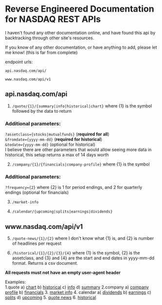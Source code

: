 # Reverse Engineered Documentation for NASDAQ REST APIs

I haven't found any other documentation online, and have found this api by backtracking through other site's resources.

If you know of any other documentation, or have anything to add, please let me know! (this is far from complete)


endpoint urls:

```api.nasdaq.com/api/```

```www.nasdaq.com/api/v1```


## api.nasdaq.com/api

1. ```/quote/{1}/{summary|info|historical|chart}``` where {1} is the symbol followed by the data to return  
### Additional parameters:  
```?assetclass={stocks|mutualfunds}``` (**required for all**)  
```&fromdate={yyyy-mm-dd}``` (**required for historical**)  
```&todate={yyyy-mm-dd}``` (optional for historical)  
I believe there are other parameters that would allow seeing more data in historical, this setup returns a max of 14 days worth

2. ```/company/{1}/{financials|company-profile}``` where {1} is the symbol  
### Additional parameters:  
```?frequency={2}``` where {2} is 1 for period endings, and 2 for quarterly endings (optional for financials)

3. ```/market-info```

4. ```/calendar/{upcoming|splits|earnings|dividends}```




## ww<span>w.</span>nasdaq.com/api/v1

5. ```/quote-news/{1}/{2}``` where I don't know what {1} is, and {2} is number of headlines per request

6. ```/historical/{1}/{2}/{3}/{4}``` where {1} is the symbol, {2} is the assetclass, and {3} and {4} are the start and end dates in yyyy-mm-dd format. Returns a csv document.




**All requests must not have an empty user-agent header**

Examples:  
1.quote
    a) [chart](api.nasdaq.com/api/quote/MSFT/chart?assetclass=stocks)
    b) [historical](api.nasdaq.com/api/quote/MSFT/historical?assetclass=stocks&fromdate=2020-10-15&todate=2020-10-30)
    c) [info](api.nasdaq.com/api/quote/MSFT/info?assetclass=stocks)
    d) [summary](api.nasdaq.com/api/quote/MSFT?assetclass=stocks)
2.company
    a) [company profile](api.nasdaq.com/api/company/MSFT/company-profile)
    b) [financials](api.nasdaq.com/api/company/MSFT/financials?frequency=1)
3. [market info](api.nasdaq.com/api/market-info)
4. calendar
    a) [dividends](api.nasdaq.com/api/calendar/dividends)
    b) [earnings](api.nasdaq.com/api/calendar/earnings)
    c) [splits](api.nasdaq.com/api/calendar/splits)
    d) [upcoming](api.nasdaq.com/api/calendar/upcoming)
5. [quote news](www.nasdaq.com/api/v1/quote-news/1/5)
6. [historical](www.nasdaq.com/api/v1/MSFT/stocks/2020-10-15/2020-10-30)
